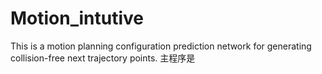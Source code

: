 # Motion_intutive
This is a motion planning configuration prediction network for generating collision-free next trajectory points.
主程序是
